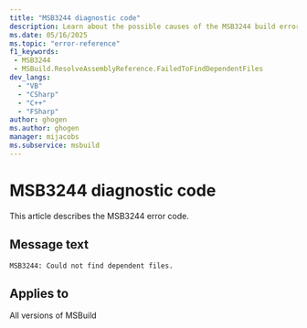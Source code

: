 ```yaml
---
title: "MSB3244 diagnostic code"
description: Learn about the possible causes of the MSB3244 build error, and get troubleshooting tips.
ms.date: 05/16/2025
ms.topic: "error-reference"
f1_keywords:
 - MSB3244
 - MSBuild.ResolveAssemblyReference.FailedToFindDependentFiles
dev_langs:
  - "VB"
  - "CSharp"
  - "C++"
  - "FSharp"
author: ghogen
ms.author: ghogen
manager: mijacobs
ms.subservice: msbuild
---
```


# MSB3244 diagnostic code

<!-- :::ErrorDefinitionDescription::: -->
<!-- :::editable-content name="introDescription"::: -->
This article describes the MSB3244 error code.
<!-- :::editable-content-end::: -->

## Message text

<!-- :::editable-content name="messageText"::: -->
`MSB3244: Could not find dependent files.`
<!-- :::editable-content-end::: -->
<!-- MSB3244: Could not find dependent files. {0} -->

<!-- :::editable-content name="postOutputDescription"::: -->
<!--
{StrBegin="MSB3244: "}
-->
<!-- :::editable-content-end::: -->
<!-- :::ErrorDefinitionDescription-end::: -->

## Applies to

All versions of MSBuild

